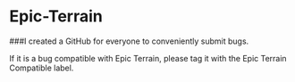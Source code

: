 # Epic-Terrain

###I created a GitHub for everyone to conveniently submit bugs.

If it is a bug compatible with Epic Terrain, please tag it with the Epic Terrain Compatible label.
